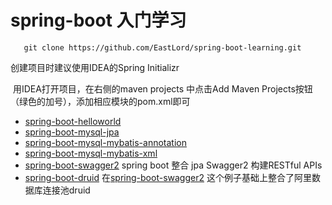 # spring-boot 入门学习

`	git clone https://github.com/EastLord/spring-boot-learning.git`

创建项目时建议使用IDEA的Spring Initializr

​	用IDEA打开项目，在右侧的maven projects 中点击Add Maven Projects按钮（绿色的加号），添加相应模块的pom.xml即可

- [spring-boot-helloworld](https://github.com/EastLord/spring-boot-learning/tree/master/spring-boot-helloword)
- [spring-boot-mysql-jpa](https://github.com/EastLord/spring-boot-learning/tree/master/spring-boot-mysql-jpa)
- [spring-boot-mysql-mybatis-annotation](https://github.com/EastLord/spring-boot-learning/tree/master/spring-boot-mysql-mybatis-annotation)
- [spring-boot-mysql-mybatis-xml](https://github.com/EastLord/spring-boot-learning/tree/master/spring-boot-mysql-mybatis-xml)
- [spring-boot-swagger2](https://github.com/EastLord/spring-boot-learning/tree/master/spring-boot-swagger2)     spring boot 整合 jpa Swagger2 构建RESTful APIs  
- [spring-boot-druid](https://github.com/EastLord/spring-boot-learning/tree/master/spring-boot-druid)   在[spring-boot-swagger2](https://github.com/EastLord/spring-boot-learning/tree/master/spring-boot-swagger2)  这个例子基础上整合了阿里数据库连接池druid





